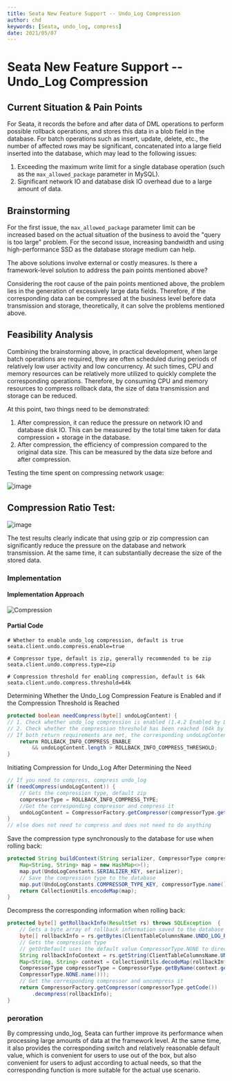 ```yaml
---
title: Seata New Feature Support -- Undo_Log Compression
author: chd
keywords: [Seata, undo_log, compress]
date: 2021/05/07
---
```


# Seata New Feature Support -- Undo_Log Compression

## Current Situation & Pain Points

For Seata, it records the before and after data of DML operations to perform possible rollback operations, and stores this data in a blob field in the database. For batch operations such as insert, update, delete, etc., the number of affected rows may be significant, concatenated into a large field inserted into the database, which may lead to the following issues:

1. Exceeding the maximum write limit for a single database operation (such as the `max_allowed_package` parameter in MySQL).
2. Significant network IO and database disk IO overhead due to a large amount of data.

## Brainstorming

For the first issue, the `max_allowed_package` parameter limit can be increased based on the actual situation of the business to avoid the "query is too large" problem. For the second issue, increasing bandwidth and using high-performance SSD as the database storage medium can help.

The above solutions involve external or costly measures. Is there a framework-level solution to address the pain points mentioned above?

Considering the root cause of the pain points mentioned above, the problem lies in the generation of excessively large data fields. Therefore, if the corresponding data can be compressed at the business level before data transmission and storage, theoretically, it can solve the problems mentioned above.

## Feasibility Analysis

Combining the brainstorming above, in practical development, when large batch operations are required, they are often scheduled during periods of relatively low user activity and low concurrency. At such times, CPU and memory resources can be relatively more utilized to quickly complete the corresponding operations. Therefore, by consuming CPU and memory resources to compress rollback data, the size of data transmission and storage can be reduced.

At this point, two things need to be demonstrated:

1. After compression, it can reduce the pressure on network IO and database disk IO. This can be measured by the total time taken for data compression + storage in the database.
2. After compression, the efficiency of compression compared to the original data size. This can be measured by the data size before and after compression.

Testing the time spent on compressing network usage:

![image](https://user-images.githubusercontent.com/22959373/95567752-f55ddf80-0a55-11eb-8092-1f1d99855bdd.png)

## Compression Ratio Test:

![image](https://user-images.githubusercontent.com/22959373/95567834-0ad30980-0a56-11eb-9d7e-48b74babbea4.png)

The test results clearly indicate that using gzip or zip compression can significantly reduce the pressure on the database and network transmission. At the same time, it can substantially decrease the size of the stored data.

### Implementation

#### Implementation Approach

![Compression](https://user-images.githubusercontent.com/22959373/116281711-8f039900-a7bc-11eb-91f8-82afdbb9f932.png)

#### Partial Code

```properties
# Whether to enable undo_log compression, default is true
seata.client.undo.compress.enable=true

# Compressor type, default is zip, generally recommended to be zip
seata.client.undo.compress.type=zip

# Compression threshold for enabling compression, default is 64k
seata.client.undo.compress.threshold=64k
```

Determining Whether the Undo_Log Compression Feature is Enabled and if the Compression Threshold is Reached

```java
protected boolean needCompress(byte[] undoLogContent) {
// 1. Check whether undo_log compression is enabled (1.4.2 Enabled by Default).
// 2. Check whether the compression threshold has been reached (64k by default).
// If both return requirements are met, the corresponding undoLogContent is compressed
    return ROLLBACK_INFO_COMPRESS_ENABLE 
        && undoLogContent.length > ROLLBACK_INFO_COMPRESS_THRESHOLD;
}
```

Initiating Compression for Undo_Log After Determining the Need


```java
// If you need to compress, compress undo_log
if (needCompress(undoLogContent)) {
    // Gets the compression type, default zip
    compressorType = ROLLBACK_INFO_COMPRESS_TYPE;
    //Get the corresponding compressor and compress it
    undoLogContent = CompressorFactory.getCompressor(compressorType.getCode()).compress(undoLogContent);
}
// else does not need to compress and does not need to do anything
```

Save the compression type synchronously to the database for use when rolling back:

```java
protected String buildContext(String serializer, CompressorType compressorType) {
    Map<String, String> map = new HashMap<>();
    map.put(UndoLogConstants.SERIALIZER_KEY, serializer);
    // Save the compression type to the database
    map.put(UndoLogConstants.COMPRESSOR_TYPE_KEY, compressorType.name());
    return CollectionUtils.encodeMap(map);
}
```

Decompress the corresponding information when rolling back:

```java
protected byte[] getRollbackInfo(ResultSet rs) throws SQLException  {
    // Gets a byte array of rollback information saved to the database
    byte[] rollbackInfo = rs.getBytes(ClientTableColumnsName.UNDO_LOG_ROLLBACK_INFO);
    // Gets the compression type
    // getOrDefault uses the default value CompressorType.NONE to directly upgrade 1.4.2+ to compatible versions earlier than 1.4.2
    String rollbackInfoContext = rs.getString(ClientTableColumnsName.UNDO_LOG_CONTEXT);
    Map<String, String> context = CollectionUtils.decodeMap(rollbackInfoContext);
    CompressorType compressorType = CompressorType.getByName(context.getOrDefault(UndoLogConstants.COMPRESSOR_TYPE_KEY,
    CompressorType.NONE.name()));
    // Get the corresponding compressor and uncompress it
    return CompressorFactory.getCompressor(compressorType.getCode())
        .decompress(rollbackInfo);
}
```



### peroration

By compressing undo_log, Seata can further improve its performance when processing large amounts of data at the framework level. At the same time, it also provides the corresponding switch and relatively reasonable default value, which is convenient for users to use out of the box, but also convenient for users to adjust according to actual needs, so that the corresponding function is more suitable for the actual use scenario.
